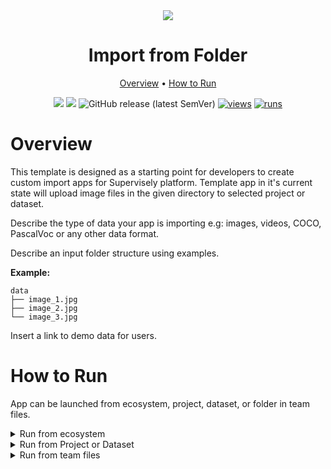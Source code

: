 <div align="center" markdown>

<img src="https://user-images.githubusercontent.com/48913536/206165736-f69b6b92-dd82-45d7-84d7-9812f2e84e63.png"/>

# Import from Folder

<p align="center">
  <a href="#Overview">Overview</a> •
  <a href="#How-to-Run">How to Run</a>
</p>

[![](https://img.shields.io/badge/supervisely-ecosystem-brightgreen)](https://ecosystem.supervise.ly/apps/supervisely-ecosystem/template-import-from-folder)
[![](https://img.shields.io/badge/slack-chat-green.svg?logo=slack)](https://supervise.ly/slack)
![GitHub release (latest SemVer)](https://img.shields.io/github/v/release/supervisely-ecosystem/template-import-from-folder)
[![views](https://app.supervise.ly/img/badges/views/supervisely-ecosystem/template-import-from-folder.png)](https://supervise.ly)
[![runs](https://app.supervise.ly/img/badges/runs/supervisely-ecosystem/template-import-from-folder.png)](https://supervise.ly)

</div>

# Overview

This template is designed as a starting point for developers to create custom import apps for Supervisely platform.
Template app in it's current state will upload image files in the given directory to selected project or dataset.

Describe the type of data your app is importing e.g: images, videos, COCO, PascalVoc or any other data format.

Describe an input folder structure using examples.

**Example:**

```text
data
├── image_1.jpg
├── image_2.jpg
└── image_3.jpg
```

Insert a link to demo data for users.

# How to Run

App can be launched from ecosystem, project, dataset, or folder in team files.

<details>
<summary>Run from ecosystem</summary>
<br>

Click `Run application` button on the right side of the app page. Modal window will be opened.

<div align="center">
  <img src="https://user-images.githubusercontent.com/48913536/206445665-625df23b-fa16-4c75-a8db-d62e8dae9941.png">
</div>

Choose folder to import in the modal window.

<div align="center">
  <img src="https://user-images.githubusercontent.com/48913536/206445670-d13ad1d2-e6a4-47a0-a729-eb898c28d650.png" width=60%/>
</div>

</details>

<details>
<summary open>Run from Project or Dataset</summary>
<br>

If you want to upload your data to existing Project or Dataset run the application from the context menu of the Project or Dataset.

<div align="center">
  <img src="https://user-images.githubusercontent.com/48913536/206445663-b04f2268-8da1-4f0d-b41a-f2d976431a47.png"/>
</div>

You can upload the folder to drag-and-drop field or you can click on the drag-and-drop field and choose project from your computer in opened window.

<div align="center">
  <img src="https://user-images.githubusercontent.com/48913536/206445657-374aaa66-e568-4373-bf71-69a6f4f442a0.png" width=60%/>
</div>

</details>

<details>
<summary open>Run from team files</summary>
<br>

Run the application from the context menu of the folder (right mouse button) on Team Files page

<div align="center">
  <img src="https://user-images.githubusercontent.com/48913536/206445676-f5431916-c9d7-4aae-b75a-1a9e64c35767.png"/>
</div>

</details>
